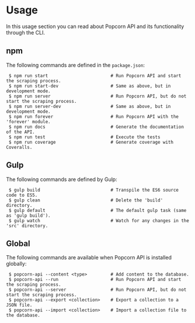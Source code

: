 # Usage

In this usage section you can read about Popcorn API and its functionality through the CLI.

## npm
The following commands are defined in the `package.json`:

```
 $ npm run start                        # Run Popcorn API and start the scraping process.
 $ npm run start-dev                    # Same as above, but in development mode.
 $ npm run server                       # Run Popcorn API, but do not start the scraping process.
 $ npm run server-dev                   # Same as above, but in development mode.
 $ npm run forever                      # Run Popcorn API with the 'forever' module.
 $ npm run docs                         # Generate the documentation of the API.
 $ npm run test                         # Execute the tests
 $ npm run coverage                     # Generate coverage with Coveralls.
```

## Gulp
The following commands are defined by Gulp:

```
 $ gulp build                           # Transpile the ES6 source code to ES5.
 $ gulp clean                           # Delete the 'build' directory.
 $ gulp default                         # The default gulp task (same as 'gulp build').
 $ gulp watch                           # Watch for any changes in the 'src' directory.
 ```

## Global
The following commands are available when Popcorn API is installed globally:

```
 $ popcorn-api --content <type>         # Add content to the database.
 $ popcorn-api --run                    # Run Popcorn API and start the scraping process.
 $ popcorn-api --server                 # Run Popcorn API, but do not start the scraping process.
 $ popcorn-api --export <collection>    # Export a collection to a JSON file.
 $ popcorn-api --import <collection>    # Import a collection file to the database.
```
